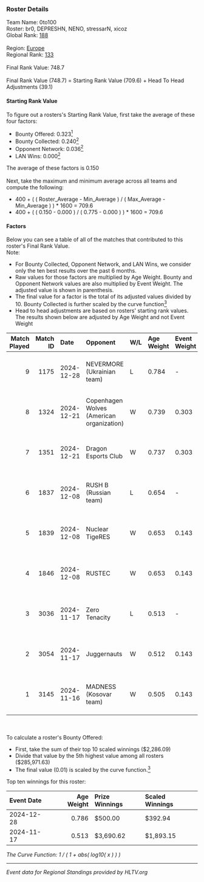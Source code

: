 ### Roster Details<br />
Team Name: 0to100<br />
Roster: br0, DEPRESHN, NENO, stressarN, xicoz<br />
Global Rank: [188](../../standings_global_2025_02_28.md)<br />
<br />
Region: [Europe]( ../../standings_europe_2025_02_28.md)<br />
Regional Rank: [133]( ../../standings_europe_2025_02_28.md)<br />
<br />
Final Rank Value:  748.7<br />
<br />
Final Rank Value (748.7) = Starting Rank Value (709.6) + Head To Head Adjustments (39.1)<br />

#### Starting Rank Value<br />
To figure out a rosters's Starting Rank Value, first take the average of these four factors:<br />
- Bounty Offered: 0.323[<sup>1</sup>](#table2)
- Bounty Collected: 0.240[<sup>2</sup>](#table1)
- Opponent Network: 0.036[<sup>2</sup>](#table1)
- LAN Wins: 0.000[<sup>2</sup>](#table1)

The average of these factors is 0.150<br />
<br />
Next, take the maximum and minimum average across all teams and compute the following:<br />
- 400 + ( ( Roster_Average - Min_Average ) / ( Max_Average - Min_Average ) ) * 1600 = 709.6
- 400 + ( ( 0.150 - 0.000 ) / ( 0.775 - 0.000 ) ) * 1600 = 709.6


#### Factors<br />
Below you can see a table of all of the matches that contributed to this roster's Final Rank Value.<br />
Note:<br />

- For Bounty Collected, Opponent Network, and LAN Wins, we consider only the ten best results over the past 6 months.
- Raw values for those factors are multiplied by Age Weight. Bounty and Opponent Network values are also multiplied by Event Weight. The adjusted value is shown in parenthesis.
- The final value for a factor is the total of its adjusted values divided by 10. Bounty Collected is further scaled by the curve function[<sup>3</sup>](#curveFunction)
- Head to head adjustments are based on rosters' starting rank values. The results shown below are adjusted by Age Weight and not Event Weight
<span id="table1"></span><br />


| Match Played | Match ID | Date       | Opponent                                  | W/L | Age Weight | Event Weight | Bounty Collected | Opponent Network | LAN Wins  | H2H Adj. | Roster                                   |
| -: | -: | :- | :- | :- | :- | :- | :- | :- | :- | -: | :- |
|            9 |     1175 | 2024-12-28 | NEVERMORE (Ukrainian team)                | L   | 0.784      | -            | -                | -                | -         |    -9.97 | br0, DEPRESHN, NENO, stressarN, xicoz    |
|            8 |     1324 | 2024-12-21 | Copenhagen Wolves (American organization) | W   | 0.739      | 0.303        | 0.019 (0.004)    | 1.000 (0.224)    | 0 (0.000) |    17.13 | br0, DEPRESHN, NENO, stressarN, xicoz    |
|            7 |     1351 | 2024-12-21 | Dragon Esports Club                       | W   | 0.737      | 0.303        | 0.008 (0.002)    | 0.336 (0.075)    | 0 (0.000) |     9.99 | br0, DEPRESHN, NENO, stressarN, xicoz    |
|            6 |     1837 | 2024-12-08 | RUSH B (Russian team)                     | L   | 0.654      | -            | -                | -                | -         |    -4.65 | DEPRESHN, meztal, NENO, stressarN, xicoz |
|            5 |     1839 | 2024-12-08 | Nuclear TigeRES                           | W   | 0.653      | 0.143        | 0.005 (0.000)    | 0.531 (0.050)    | 0 (0.000) |    12.91 | DEPRESHN, meztal, NENO, stressarN, xicoz |
|            4 |     1846 | 2024-12-08 | RUSTEC                                    | W   | 0.653      | 0.143        | 0.000 (0.000)    | 0.134 (0.012)    | 0 (0.000) |     6.42 | DEPRESHN, meztal, NENO, stressarN, xicoz |
|            3 |     3036 | 2024-11-17 | Zero Tenacity                             | L   | 0.513      | -            | -                | -                | -         |    -4.27 | dan1, DEPRESHN, NENO, SENER1, stressarN  |
|            2 |     3054 | 2024-11-17 | Juggernauts                               | W   | 0.512      | 0.143        | 0.004 (0.000)    | 0.032 (0.002)    | 0 (0.000) |     7.07 | dan1, DEPRESHN, NENO, SENER1, stressarN  |
|            1 |     3145 | 2024-11-16 | MADNESS (Kosovar team)                    | W   | 0.505      | 0.143        | 0.003 (0.000)    | 0.020 (0.001)    | 0 (0.000) |     4.50 | dan1, DEPRESHN, NENO, SENER1, stressarN  |

<br />
<span id="table2"></span><br />
To calculate a roster's Bounty Offered:<br />

- First, take the sum of their top 10 scaled winnings ($2,286.09)
- Divide that value by the 5th highest value among all rosters ($285,971.63)
- The final value (0.01) is scaled by the curve function.[<sup>3</sup>](#curveFunction)

Top ten winnings for this roster:<br />

| Event Date | Age Weight | Prize Winnings | Scaled Winnings |
| :- | -: | :- | :- |
| 2024-12-28 |      0.786 | $500.00        | $392.94         |
| 2024-11-17 |      0.513 | $3,690.62      | $1,893.15       |


<span id="curveFunction"></span>_The Curve Function: 1 / ( 1 + abs( log10( x ) ) )_<br />

---
_Event data for Regional Standings provided by HLTV.org_<br />
